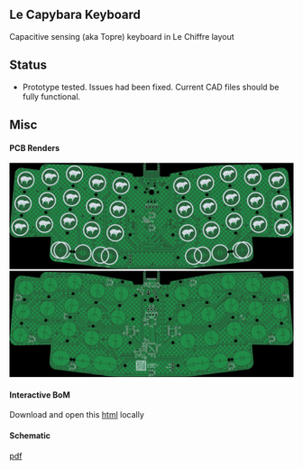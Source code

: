 Le Capybara Keyboard
----

Capacitive sensing (aka Topre) keyboard in Le Chiffre layout

## Status
- Prototype tested. Issues had been fixed. Current CAD files should be fully functional.

## Misc
#### PCB Renders
![](./documentation/le_capybara-top.jpg)
![](./documentation/le_capybara-bottom.jpg)

#### Interactive BoM
Download and open this [html](./documentation/le_capybara-ibom.html) locally

#### Schematic
[pdf](./documentation/le_capybara-schematic.pdf)
